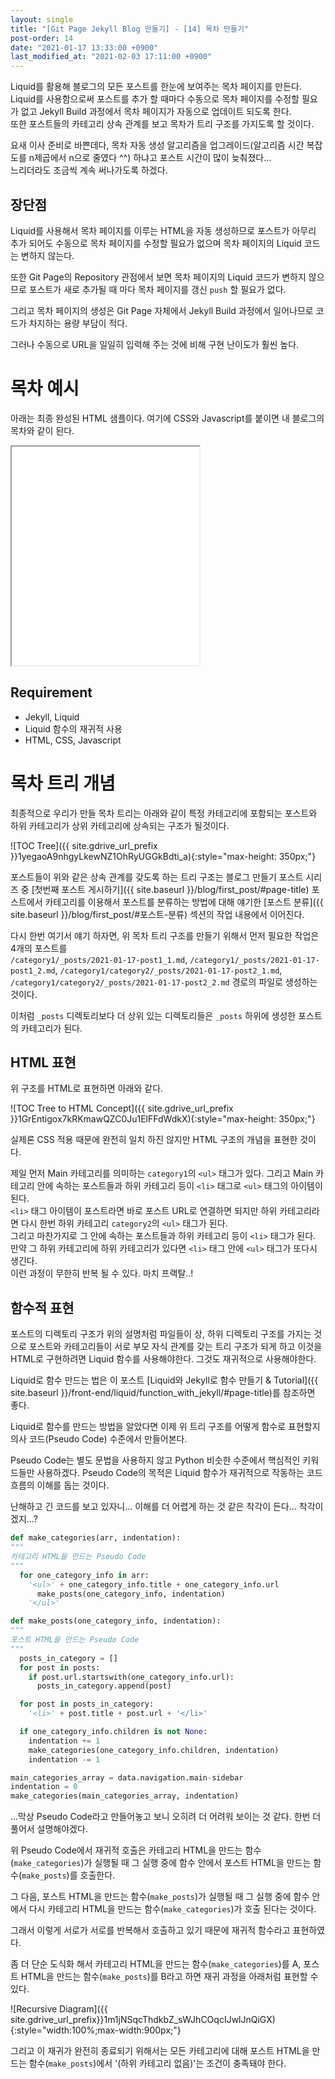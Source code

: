 ```yaml
---
layout: single
title: "[Git Page Jekyll Blog 만들기] - [14] 목차 만들기"
post-order: 14
date: "2021-01-17 13:33:00 +0900"
last_modified_at: "2021-02-03 17:11:00 +0900"
---
```

Liquid를 활용해 블로그의 모든 포스트를 한눈에 보여주는 목차 페이지를 만든다.<br/>
Liquid를 사용함으로써 포스트를 추가 할 때마다 수동으로 목차 페이지를 수정할 필요가 없고 Jekyll Build 과정에서
목차 페이지가 자동으로 업데이트 되도록 한다.<br/>
또한 포스트들의 카테고리 상속 관계를 보고 목차가 트리 구조를 가지도록 할 것이다.

요새 이사 준비로 바쁜데다, 목차 자동 생성 알고리즘을
업그레이드(<span class="md-monologue">알고리즘 시간 복잡도를 n제곱에서 n으로 줄였다 ^^</span>) 하냐고
포스트 시간이 많이 늦춰졌다...<br/>
느리더라도 조금씩 계속 써나가도록 하겠다.

## 장단점

Liquid를 사용해서 목차 페이지를 이루는 HTML을 자동 생성하므로 포스트가 아무리 추가 되어도
수동으로 목차 페이지를 수정할 필요가 없으며 목차 페이지의 Liquid 코드는 변하지 않는다.

또한 Git Page의 Repository 관점에서 보면 목차 페이지의 Liquid 코드가 변하지 않으므로
포스트가 새로 추가될 때 마다 목차 페이지를 갱신 `push` 할 필요가 없다.

그리고 목차 페이지의 생성은 Git Page 자체에서 Jekyll Build 과정에서 일어나므로 코드가 차지하는 용량 부담이 적다.

그러나 수동으로 URL을 일일히 입력해 주는 것에 비해 구현 난이도가 훨씬 높다.

# 목차 예시

아래는 최종 완성된 HTML 샘플이다. 여기에 CSS와 Javascript를 붙이면 내 블로그의 목차와 같이 된다.

<iframe class="width-80-100" style="height: 350px;"
        src="/assets/iframes/toc/2021-02-03-toc_sample/">TOC Sample</iframe>

## Requirement

* Jekyll, Liquid
* Liquid 함수의 재귀적 사용
* HTML, CSS, Javascript

# 목차 트리 개념

최종적으로 우리가 만들 목차 트리는 아래와 같이 특정 카테고리에 포함되는 포스트와 하위 카테고리가
상위 카테고리에 상속되는 구조가 될것이다.

![TOC Tree]({{ site.gdrive_url_prefix }}1yegaoA9nhgyLkewNZ1OhRyUGGkBdti_a){:style="max-height: 350px;"}

포스트들이 위와 같은 상속 관계를 갖도록 하는 트리 구조는 블로그 만들기 포스트 시리즈 중
[첫번째 포스트 게시하기]({{ site.baseurl }}/blog/first_post/#page-title) 포스트에서 카테고리를 이용해서 포스트를 분류하는
방법에 대해 얘기한 [포스트 분류]({{ site.baseurl }}/blog/first_post/#포스트-분류) 섹션의 작업 내용에서 이어진다.

다시 한번 여기서 얘기 하자면, 위 목차 트리 구조를 만들기 위해서 먼저 필요한 작업은 4개의 포스트를<br/>
`/category1/_posts/2021-01-17-post1_1.md`, `/category1/_posts/2021-01-17-post1_2.md`,
`/category1/category2/_posts/2021-01-17-post2_1.md`, `/category1/category2/_posts/2021-01-17-post2_2.md`
경로의 파일로 생성하는 것이다.

이처럼 `_posts` 디렉토리보다 더 상위 있는 디렉토리들은 `_posts` 하위에 생성한 포스트의 카테고리가 된다.

## HTML 표현

위 구조를 HTML로 표현하면 아래와 같다.

![TOC Tree to HTML Concept]({{ site.gdrive_url_prefix }}1GrEntigox7kRKmawQZC0Ju1ElFFdWdkX){:style="max-height: 350px;"}

실제론 CSS 적용 때문에 완전히 일치 하진 않지만 HTML 구조의 개념을 표현한 것이다.

제일 먼저 Main 카테고리를 의미하는 `category1`의 `<ul>` 태그가 있다. 그리고 Main 카테고리 안에 속하는 포스트들과
하위 카테고리 등이 `<li>` 태그로 `<ul>` 태그의 아이템이 된다.<br/>
`<li>` 태그 아이템이 포스트라면 바로 포스트 URL로 연결하면 되지만 하위 카테고리라면 다시 한번 하위 카테고리
`category2`의 `<ul>` 태그가 된다.<br/>
그리고 마찬가지로 그 안에 속하는 포스트들과 하위 카테고리 등이 `<li>` 태그가 된다.<br/>
만약 그 하위 카테고리에 하위 카테고리가 있다면 `<li>` 태그 안에 `<ul>` 태그가 또다시 생긴다.<br/>
이런 과정이 무한히 반복 될 수 있다. <span class="md-monologue">마치 프랙탈..!</span>

## 함수적 표현

포스트의 디렉토리 구조가 위의 설명처럼 파일들이 상, 하위 디렉토리 구조를 가지는 것으로
포스트와 카테고리들이 서로 부모 자식 관계를 갖는 트리 구조가 되게 하고 이것을 HTML로 구현하려면
Liquid 함수를 사용해야한다. 그것도 재귀적으로 사용해야한다.

Liquid로 함수 만드는 법은 이 포스트
[Liquid와 Jekyll로 함수 만들기 & Tutorial]({{ site.baseurl }}/front-end/liquid/function_with_jekyll/#page-title)를
참조하면 좋다.

Liquid로 함수를 만드는 방법을 알았다면 이제 위 트리 구조를 어떻게 함수로 표현할지
의사 코드(Pseudo Code) 수준에서 만들어본다.

Pseudo Code는 별도 문법을 사용하지 않고 Python 비슷한 수준에서 핵심적인 키워드들만 사용하겠다.
Pseudo Code의 목적은 Liquid 함수가 재귀적으로 작동하는 코드 흐름의 이해를 돕는 것이다.

<span class="md-monologue">난해하고 긴 코드를 보고 있자니... 이해를 더 어렵게 하는 것 같은 착각이 든다... 착각이겠지...?</span>

```python
def make_categories(arr, indentation):
"""
카테고리 HTML을 만드는 Pseudo Code
"""
  for one_category_info in arr:
    '<ul>' + one_category_info.title + one_category_info.url
      make_posts(one_category_info, indentation)
    '</ul>'

def make_posts(one_category_info, indentation):
"""
포스트 HTML을 만드는 Pseudo Code
"""
  posts_in_category = []
  for post in posts:
    if post.url.startswith(one_category_info.url):
      posts_in_category.append(post)

  for post in posts_in_category:
    '<li>' + post.title + post.url + '</li>'

  if one_category_info.children is not None:
    indentation += 1
    make_categories(one_category_info.children, indentation)
    indentation -= 1

main_categories_array = data.navigation.main-sidebar
indentation = 0
make_categories(main_categories_array, indentation)
```

...막상 Pseudo Code라고 만들어놓고 보니 오히려 더 어려워 보이는 것 같다. 한번 더 풀어서 설명해야겠다.

위 Pseudo Code에서 재귀적 호출은 카테고리 HTML을 만드는 함수(`make_categories`)가 실행될 때 그 실행 중에 함수 안에서
포스트 HTML을 만드는 함수(`make_posts`)를 호출한다.

그 다음, 포스트 HTML을 만드는 함수(`make_posts`)가 실행될 때 그 실행 중에 함수 안에서 다시
카테고리 HTML을 만드는 함수(`make_categories`)가 호출 된다는 것이다.

그래서 이렇게 서로가 서로를 반복해서 호출하고 있기 때문에 재귀적 함수라고 표현하였다.

좀 더 단순 도식화 해서 카테고리 HTML을 만드는 함수(`make_categories`)를 A,
포스트 HTML을 만드는 함수(`make_posts`)를 B라고 하면 재귀 과정을 아래처럼 표현할 수 있다.

![Recursive Diagram]({{ site.gdrive_url_prefix}}1m1jNSqcThdkbZ_sWJhCOqcIJwlJnQiGX){:style="width:100%;max-width:900px;"}

그리고 이 재귀가 완전히 종료되기 위해서는 모든 카테고리에 대해 포스트 HTML을 만드는 함수(`make_posts`)에서
'(하위 카테고리 없음)'는 조건이 충족돼야 한다.
